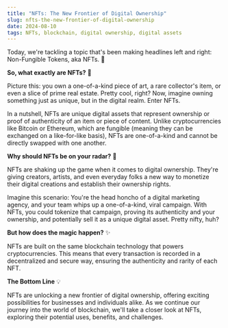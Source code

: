 ```yaml
---
title: "NFTs: The New Frontier of Digital Ownership"
slug: nfts-the-new-frontier-of-digital-ownership
date: 2024-08-10
tags: NFTs, blockchain, digital ownership, digital assets
---
```


Today, we're tackling a topic that's been making headlines left and right: Non-Fungible Tokens, aka NFTs. 🚀

**So, what exactly are NFTs?** 🤔

Picture this: you own a one-of-a-kind piece of art, a rare collector's item, or even a slice of prime real estate. Pretty cool, right? Now, imagine owning something just as unique, but in the digital realm. Enter NFTs.

In a nutshell, NFTs are unique digital assets that represent ownership or proof of authenticity of an item or piece of content. Unlike cryptocurrencies like Bitcoin or Ethereum, which are fungible (meaning they can be exchanged on a like-for-like basis), NFTs are one-of-a-kind and cannot be directly swapped with one another.

**Why should NFTs be on your radar?** 📡

NFTs are shaking up the game when it comes to digital ownership. They're giving creators, artists, and even everyday folks a new way to monetize their digital creations and establish their ownership rights.

Imagine this scenario: You're the head honcho of a digital marketing agency, and your team whips up a one-of-a-kind, viral campaign. With NFTs, you could tokenize that campaign, proving its authenticity and your ownership, and potentially sell it as a unique digital asset. Pretty nifty, huh?

**But how does the magic happen?** ✨

NFTs are built on the same blockchain technology that powers cryptocurrencies. This means that every transaction is recorded in a decentralized and secure way, ensuring the authenticity and rarity of each NFT.

**The Bottom Line** 💡

NFTs are unlocking a new frontier of digital ownership, offering exciting possibilities for businesses and individuals alike. As we continue our journey into the world of blockchain, we'll take a closer look at NFTs, exploring their potential uses, benefits, and challenges.